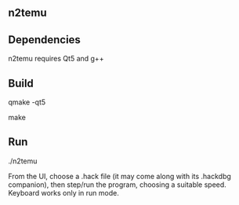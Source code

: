 ## n2temu

## Dependencies
n2temu requires Qt5 and g++

## Build
qmake -qt5

make


## Run
./n2temu

From the UI, choose a .hack file (it may come along with its .hackdbg companion), then step/run the program, choosing a suitable speed.
Keyboard works only in run mode.
